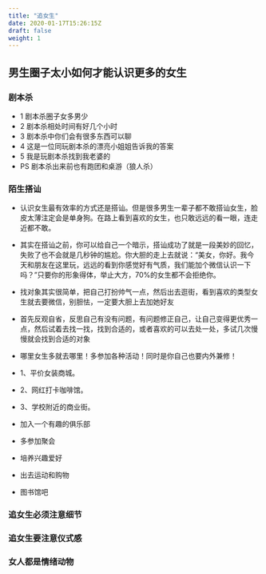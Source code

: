 ```yaml
---
title: "追女生"
date: 2020-01-17T15:26:15Z
draft: false
weight: 1
---
```


## 男生圈子太小如何才能认识更多的女生

### 剧本杀
+  1 剧本杀圈子女多男少
+ 2 剧本杀相处时间有好几个小时
+ 3 剧本杀中你们会有很多东西可以聊
+ 4 这是一位同玩剧本杀的漂亮小姐姐告诉我的答案
+ 5 我是玩剧本杀找到我老婆的
+ PS 剧本杀出来前也有跑团和桌游（狼人杀）


### 陌生搭讪

+ 认识女生最有效率的方式还是搭讪。但是很多男生一辈子都不敢搭讪女生，脸皮太薄注定会是单身狗。在路上看到喜欢的女生，也只敢远远的看一眼，连走近都不敢。

+ 其实在搭讪之前，你可以给自己一个暗示，搭讪成功了就是一段美妙的回忆，失败了也不会就是几秒钟的尴尬。你大胆的走上去就说：“美女，你好。我今天和朋友在这里玩，远远的看到你感觉好有气质，我们能加个微信认识一下吗？”只要你的形象得体，举止大方，70%的女生都不会拒绝你。

+ 找对象其实很简单，把自己打扮帅气一点，然后出去逛街，看到喜欢的类型女生就去要微信，别胆怯，一定要大胆上去加她好友

+ 首先反观自省，反思自己有没有问题，有问题修正自己，让自己变得更优秀一点，然后试着去找一找，找到合适的，或者喜欢的可以去处一处，多试几次慢慢就会找到合适的对象

+ 哪里女生多就去哪里！多参加各种活动！同时是你自己也要内外兼修！

+ 1、平价女装商城。
+ 2、网红打卡咖啡馆。
+ 3、学校附近的商业街。
+ 加入一个有趣的俱乐部
+ 多参加聚会
+ 培养兴趣爱好
+ 出去运动和购物
+ 图书馆吧

### 追女生必须注意细节


### 追女生要注意仪式感

### 女人都是情绪动物



